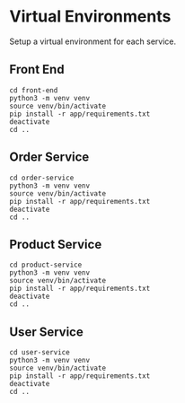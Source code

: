 
# Virtual Environments

Setup a virtual environment for each service.

## Front End

```shell script
cd front-end
python3 -m venv venv
source venv/bin/activate
pip install -r app/requirements.txt
deactivate
cd ..
```

## Order Service

```shell script
cd order-service
python3 -m venv venv
source venv/bin/activate
pip install -r app/requirements.txt
deactivate
cd ..
```

## Product Service

```shell script
cd product-service
python3 -m venv venv
source venv/bin/activate
pip install -r app/requirements.txt
deactivate
cd ..
```

## User Service

```shell script
cd user-service
python3 -m venv venv
source venv/bin/activate
pip install -r app/requirements.txt
deactivate
cd ..
```